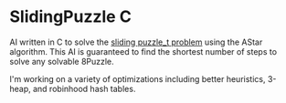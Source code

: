 # SlidingPuzzle C
AI written in C to solve the [sliding puzzle_t problem](https://coursera.cs.princeton.edu/algs4/assignments/8puzzle/specification.php) using the AStar algorithm. This AI is guaranteed to find the shortest number of steps to solve any solvable 8Puzzle. 

I'm working on a variety of optimizations including better heuristics, 3-heap, and robinhood hash tables.
